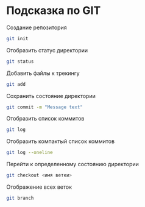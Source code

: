 # Подсказка по GIT

Создание репозитория
```sh
git init
```

Отобразить статус директории
```sh
git status
```

Добавить файлы к трекингу
```sh
git add
```

Сохранить состояние директории
```sh
git commit -m "Message text"
```

Отобразить список коммитов
```sh
git log
```

Отобразить компактый список коммитов
```sh
git log --oneline
```

Перейти к определенному состоянию директории
```sh
git checkout <имя ветки>
```

Отображение всех веток
```sh
git branch
```